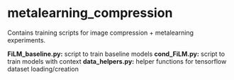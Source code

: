 # metalearning_compression

Contains training scripts for image compression + metalearning experiments. 

**FiLM_baseline.py:** script to train baseline models 
**cond_FiLM.py:** script to train models with context
**data_helpers.py:** helper functions for tensorflow dataset loading/creation
